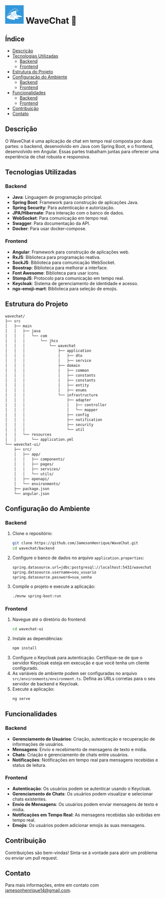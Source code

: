 


# <img src="wavechat-ui/public/WaveChatLogo.png" alt="Logo" width="60" height="60">   WaveChat 🌊

## Índice

- [Descrição](#descrição)
- [Tecnologias Utilizadas](#tecnologias-utilizadas)
    - [Backend](#backend)
    - [Frontend](#frontend)
- [Estrutura do Projeto](#estrutura-do-projeto)
- [Configuração do Ambiente](#configuração-do-ambiente)
    - [Backend](#backend-1)
    - [Frontend](#frontend-1)
- [Funcionalidades](#funcionalidades)
    - [Backend](#backend-2)
    - [Frontend](#frontend-2)
- [Contribuição](#contribuição)
- [Contato](#contato)


## Descrição
O WaveChat é uma aplicação de chat em tempo real composta por duas partes: o backend, desenvolvido em Java com Spring Boot, e o frontend, desenvolvido em Angular. Essas partes trabalham juntas para oferecer uma experiência de chat robusta e responsiva.

## Tecnologias Utilizadas

### Backend
- **Java**: Linguagem de programação principal.
- **Spring Boot**: Framework para construção de aplicações Java.
- **Spring Security**: Para autenticação e autorização.
- **JPA/Hibernate**: Para interação com o banco de dados.
- **WebSocket**: Para comunicação em tempo real.
- **Swagger**: Para documentação da API.
- **Docker**: Para usar docker-compose.

### Frontend
- **Angular**: Framework para construção de aplicações web.
- **RxJS**: Biblioteca para programação reativa.
- **SockJS**: Biblioteca para comunicação WebSocket.
- **Boostrap**: Biblioteca para melhorar a interface.
- **Font Awesome**: Biblioteca para usar icons.
- **StompJS**: Protocolo para comunicação em tempo real.
- **Keycloak**: Sistema de gerenciamento de identidade e acesso.
- **ngx-emoji-mart**: Biblioteca para seleção de emojis.

## Estrutura do Projeto

```Estrutura 
wavechat/
├── src
│   ├── main
│   │   ├── java
│   │   │   └── com
│   │   │       └── jhcs
│   │   │           └── wavechat
│   │   │               ├── application
│   │   │               │   ├── dto
│   │   │               │   ├── service
│   │   │               ├── domain
│   │   │               │   ├── common
│   │   │               │   ├── constants
│   │   │               │   ├── constants
│   │   │               │   ├── entity
│   │   │               │   ├── enums
│   │   │               └── infrastructure
│   │   │                   ├── adapter
│   │   │                   │   ├── controller
│   │   │                   │   └── mapper
│   │   │                   ├── config
│   │   │                   ├── notification
│   │   │                   ├── security
│   │   │                   └── util
│   │   └── resources
│   │       └── application.yml   
└── wavechat-ui/
    ├── src/
    │   ├── app/
    │   │   ├── components/
    │   │   ├── pages/
    │   │   ├── services/
    │   │   └── utils/
    │   ├── openapi/
    │   └── environments/
    ├── package.json
    └── angular.json
```

## Configuração do Ambiente

### Backend
1. Clone o repositório:
   ```sh
   git clone https://github.com/JamesonHenrique/WaveChat.git
   cd wavechat/backend
   ```
2. Configure o banco de dados no arquivo `application.properties`:
   ```properties
   spring.datasource.url=jdbc:postgresql://localhost:5432/wavechat
   spring.datasource.username=seu_usuario
   spring.datasource.password=sua_senha
   ```
3. Compile o projeto e execute a aplicação:
   ```sh
   ./mvnw spring-boot:run
   ```

### Frontend
1. Navegue até o diretório do frontend:
   ```sh
   cd wavechat-ui
   ```
2. Instale as dependências:
   ```sh
   npm install
   ```
3. Configure o Keycloak para autenticação. Certifique-se de que o servidor Keycloak esteja em execução e que você tenha um cliente configurado.
4. As variáveis de ambiente podem ser configuradas no arquivo `src/environments/environment.ts`. Defina as URLs corretas para o seu servidor de backend e Keycloak.
5. Execute a aplicação:
   ```sh
   ng serve
   ```

## Funcionalidades

### Backend
- **Gerenciamento de Usuários**: Criação, autenticação e recuperação de informações de usuários.
- **Mensagens**: Envio e recebimento de mensagens de texto e mídia.
- **Chats**: Criação e gerenciamento de chats entre usuários.
- **Notificações**: Notificações em tempo real para mensagens recebidas e status de leitura.

### Frontend
- **Autenticação**: Os usuários podem se autenticar usando o Keycloak.
- **Gerenciamento de Chats**: Os usuários podem visualizar e selecionar chats existentes.
- **Envio de Mensagens**: Os usuários podem enviar mensagens de texto e mídia.
- **Notificações em Tempo Real**: As mensagens recebidas são exibidas em tempo real.
- **Emojis**: Os usuários podem adicionar emojis às suas mensagens.

## Contribuição
Contribuições são bem-vindas! Sinta-se à vontade para abrir um problema ou enviar um pull request.

## Contato

Para mais informações, entre em contato com [jamesonhenrique14@gmail.com](mailto:jamesonhenrique14@gmail.com).



